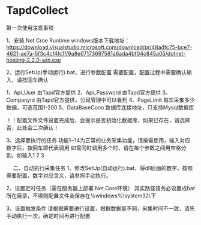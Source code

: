 # TapdCollect
第一次使用注意事项

1、安装.Net Croe Runtime
windows版本下载地址：
https://download.visualstudio.microsoft.com/download/pr/48adfc75-bce7-4621-ae7a-5f3c4cf4fc1f/9a8e07173697581a6ada4bf04c845a05/dotnet-hosting-2.2.0-win.exe

2、运行SetUp(手动运行).bat，进行参数配置
需要配置，配置过程中需要确认输入，请按回车确认

1、Api_User				由Tapd官方提供
2、Api_Password			由Tapd官方提供
3、CompanyId				由Tapd官方提供，公司管理中可以看到
4、PageLimit				每次采集多少数据，可选范围1-200
5、DataBaseConn			数据库连接地址，只支持Mysql数据库

！！配置文件文件设置完成后，会提示是否初始化数据库，如果已存在，请选择否，此处会二次确认！

3、选择要执行的任务 
功能1~14为正常的业务采集功能，请按需使用，输入对应数字后，按回车即代表调用
如需同时调用多个时，请在每个参数之间用空格分割，如输入1 2 3

 
二、自动执行采集任务
1、修改SetUp(自动运行).bat，将dll后面的数字，按照需要配置，数字对应含义，请参照手动执行。

 
2、设置定时任务（需在服务器上部署.Net Core环境）
其实路径请务必设置成bat所在目录，不填则配置文件会保存在%windows%\system32\下

 
 
3、设置触发条件
请根据需要进行设置，根据数据量不同，采集时间不一致，请先手动执行一次，确定时间再进行配置

 
 
